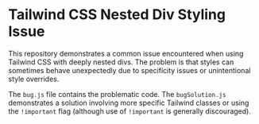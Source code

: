 # Tailwind CSS Nested Div Styling Issue

This repository demonstrates a common issue encountered when using Tailwind CSS with deeply nested divs.  The problem is that styles can sometimes behave unexpectedly due to specificity issues or unintentional style overrides.

The `bug.js` file contains the problematic code. The `bugSolution.js` demonstrates a solution involving more specific Tailwind classes or using the `!important` flag (although use of `!important` is generally discouraged).